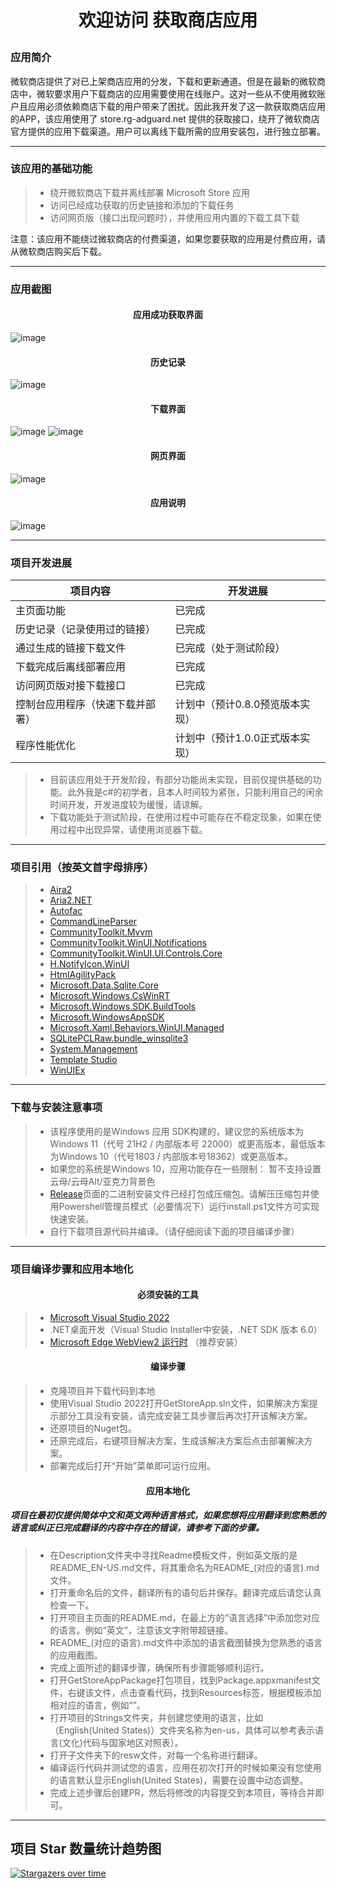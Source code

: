 # <p align="center">欢迎访问 获取商店应用</p>

### 应用简介

微软商店提供了对已上架商店应用的分发，下载和更新通道。但是在最新的微软商店中，微软要求用户下载商店的应用需要使用在线账户。这对一些从不使用微软账户且应用必须依赖商店下载的用户带来了困扰。因此我开发了这一款获取商店应用的APP，该应用使用了 store.rg-adguard.net 提供的获取接口，绕开了微软商店官方提供的应用下载渠道。用户可以离线下载所需的应用安装包，进行独立部署。

------

### 该应用的基础功能

> * 绕开微软商店下载并离线部署 Microsoft Store 应用
> * 访问已经成功获取的历史链接和添加的下载任务
> * 访问网页版（接口出现问题时），并使用应用内置的下载工具下载

注意：该应用不能绕过微软商店的付费渠道，如果您要获取的应用是付费应用，请从微软商店购买后下载。

------

### 应用截图

#### <p align="center">应用成功获取界面</p>
![image](https://user-images.githubusercontent.com/49179966/190880785-3df61d85-2134-41c1-bb94-6cd9a91cf1e5.png)
#### <p align="center">历史记录</p>
![image](https://user-images.githubusercontent.com/49179966/190880908-fe88b95f-28e9-4081-8ad0-95fbf8b36295.png)
#### <p align="center">下载界面</p>
![image](https://user-images.githubusercontent.com/49179966/190880969-07aba750-0c0a-474b-ab73-69176c25145e.png)
![image](https://user-images.githubusercontent.com/49179966/190880987-71946b4e-6267-4315-b0e7-a68349ff1f56.png)
#### <p align="center">网页界面</p>
![image](https://user-images.githubusercontent.com/49179966/190880935-c4efdcbf-f8ef-44e3-906b-27357be25795.png)
#### <p align="center">应用说明</p>
![image](https://user-images.githubusercontent.com/49179966/190880798-eb849860-589b-4f24-9112-09514cfd1964.png)

------

### 项目开发进展

| 项目内容                        | 开发进展                                          |
| --------------------------------| --------------------------------------------------|
| 主页面功能                      | 已完成                                            |
| 历史记录（记录使用过的链接）    | 已完成                                            |
| 通过生成的链接下载文件          | 已完成（处于测试阶段）                            |
| 下载完成后离线部署应用          | 已完成                                            |
| 访问网页版对接下载接口          | 已完成                                            |
| 控制台应用程序（快速下载并部署）| 计划中（预计0.8.0预览版本实现）                   |
| 程序性能优化                    | 计划中（预计1.0.0正式版本实现）                   |

> * 目前该应用处于开发阶段，有部分功能尚未实现，目前仅提供基础的功能。此外我是c#的初学者，且本人时间较为紧张，只能利用自己的闲余时间开发，开发进度较为缓慢，请谅解。
> * 下载功能处于测试阶段，在使用过程中可能存在不稳定现象，如果在使用过程中出现异常，请使用浏览器下载。

------

### 项目引用（按英文首字母排序）

> * [Aira2](https://aria2.github.io)&emsp;
> * [Aria2.NET](https://github.com/rogerfar/Aria2.NET)&emsp;
> * [Autofac](https://autofac.org)&emsp;
> * [CommandLineParser](https://github.com/commandlineparser/commandline)&emsp;
> * [CommunityToolkit.Mvvm](https://github.com/CommunityToolkit/WindowsCommunityToolkit)&emsp;
> * [CommunityToolkit.WinUI.Notifications](https://www.nuget.org/packages/CommunityToolkit.WinUI.Notifications)&emsp;
> * [CommunityToolkit.WinUI.UI.Controls.Core](https://github.com/CommunityToolkit/WindowsCommunityToolkit)&emsp;
> * [H.NotifyIcon.WinUI](https://github.com/HavenDV/H.NotifyIcon)&emsp;
> * [HtmlAgilityPack](http://html-agility-pack.net)&emsp;
> * [Microsoft.Data.Sqlite.Core](https://docs.microsoft.com/dotnet/standard/data/sqlite)&emsp;
> * [Microsoft.Windows.CsWinRT](https://github.com/microsoft/cswinrt)&emsp;
> * [Microsoft.Windows.SDK.BuildTools](https://www.nuget.org/packages/Microsoft.Windows.SDK.BuildTools)&emsp;
> * [Microsoft.WindowsAppSDK](https://github.com/microsoft/windowsappsdk)&emsp;
> * [Microsoft.Xaml.Behaviors.WinUI.Managed](https://www.nuget.org/packages/Microsoft.Xaml.Behaviors.WinUI.Managed)&emsp;
> * [SQLitePCLRaw.bundle_winsqlite3](https://github.com/ericsink/SQLitePCL.raw)&emsp;
> * [System.Management](https://www.nuget.org/packages/System.Management)&emsp;
> * [Template Studio](https://github.com/microsoft/TemplateStudio)&emsp;
> * [WinUIEx](https://dotmorten.github.io/WinUIEx)&emsp;

------

### 下载与安装注意事项

> * 该程序使用的是Windows 应用 SDK构建的，建议您的系统版本为Windows 11（代号 21H2 / 内部版本号 22000）或更高版本，最低版本为Windows 10（代号1803 / 内部版本号18362）或更高版本。
> * 如果您的系统是Windows 10，应用功能存在一些限制：
    暂不支持设置云母/云母Alt/亚克力背景色
> * [Release](https://github.com/Gaoyifei1011/GetStoreApp/releases)页面的二进制安装文件已经打包成压缩包。请解压压缩包并使用Powershell管理员模式（必要情况下）运行install.ps1文件方可实现快速安装。
> * 自行下载项目源代码并编译。（请仔细阅读下面的项目编译步骤）

------

### 项目编译步骤和应用本地化

#### <p align="center">必须安装的工具</p>

> * [Microsoft Visual Studio 2022](https://visualstudio.microsoft.com/) 
> * .NET桌面开发（Visual Studio Installer中安装，.NET SDK 版本 6.0）
> * [Microsoft Edge WebView2 运行时](https://developer.microsoft.com/zh-cn/microsoft-edge/webview2/) （推荐安装）

#### <p align="center">编译步骤</p>

> * 克隆项目并下载代码到本地
> * 使用Visual Studio 2022打开GetStoreApp.sln文件，如果解决方案提示部分工具没有安装，请完成安装工具步骤后再次打开该解决方案。
> * 还原项目的Nuget包。
> * 还原完成后，右键项目解决方案，生成该解决方案后点击部署解决方案。
> * 部署完成后打开“开始”菜单即可运行应用。

#### <p align="center">应用本地化</p>
##### 项目在最初仅提供简体中文和英文两种语言格式，如果您想将应用翻译到您熟悉的语言或纠正已完成翻译的内容中存在的错误，请参考下面的步骤。

> * 在Description文件夹中寻找Readme模板文件，例如英文版的是README_EN-US.md文件，将其重命名为README_(对应的语言).md文件。
> * 打开重命名后的文件，翻译所有的语句后并保存。翻译完成后请您认真检查一下。
> * 打开项目主页面的README.md，在最上方的“语言选择”中添加您对应的语言。例如“英文”，注意该文字附带超链接。
> * README_(对应的语言).md文件中添加的语言截图替换为您熟悉的语言的应用截图。
> * 完成上面所述的翻译步骤，确保所有步骤能够顺利运行。
> * 打开GetStoreAppPackage打包项目，找到Package.appxmanifest文件，右键该文件，点击查看代码，找到Resources标签，根据模板添加相对应的语言，例如“<Resource Language="EN-US"/>”。
> * 打开项目的Strings文件夹，并创建您使用的语言，比如（English(United States)）文件夹名称为en-us，具体可以参考表示语言(文化)代码与国家地区对照表）。
> * 打开子文件夹下的resw文件，对每一个名称进行翻译。
> * 编译运行代码并测试您的语言，应用在初次打开的时候如果没有您使用的语言默认显示English(United States)，需要在设置中动态调整。
> * 完成上述步骤后创建PR，然后将修改的内容提交到本项目，等待合并即可。

------

## 项目 Star 数量统计趋势图
[![Stargazers over time](https://starchart.cc/Gaoyifei1011/GetStoreApp.svg)](https://starchart.cc/Gaoyifei1011/GetStoreApp)
